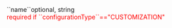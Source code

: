 <tr><td>``name``</td><td>optional, string<br/>
<span style="color:red;white-space:nowrap;">required if ``configurationType``=="CUSTOMIZATION"</span></td>
<td></td>
<td></td>
<td></td></tr>
